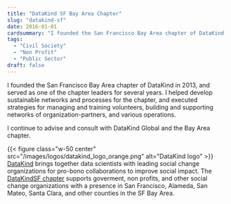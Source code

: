 ```yaml
---
title: "DataKind SF Bay Area Chapter"
slug: "datakind-sf"
date: 2016-01-01
cardsummary: "I founded the San Francisco Bay Area chapter of DataKind and helped develop sustainable networks and processes. I continue to advise and consult with DataKind Global and my home chapter."
tags:
  - "Civil Society"
  - "Non Profit"
  - "Public Sector"
draft: false
---
```

I founded the San Francisco Bay Area chapter of DataKind in 2013, and served as one of the chapter leaders for several years. I helped develop sustainable networks and processes for the chapter, and executed strategies for managing and training volunteers, building and supporting networks of organization-partners, and various operations. 

I continue to advise and consult with DataKind Global and the Bay Area chapter. 


{{< figure class="w-50 center" src="/images/logos/datakind_logo_orange.png" alt="DataKind logo" >}}
[DataKind](https://www.datakind.org/) brings together data scientists with leading social change organizations for pro-bono collaborations to improve social impact. The [DataKindSF chapter](https://www.datakind.org/chapters/datakind-sf) supports goverment, non profits, and other social change organizations with a presence in San Francisco, Alameda, San Mateo, Santa Clara, and other counties in the SF Bay Area. 


